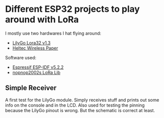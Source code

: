 
# Different ESP32 projects to play around with LoRa

I mostly use two hardwares I hat flying around:

- [LilyGo Lora32 v1.3](https://github.com/LilyGO/TTGO-LORA32/tree/LilyGO-V1.3-868)
- [Heltec Wireless Paper](https://heltec.org/project/wireless-paper/)

Software used:

- [Espressif ESP-IDF v5.2.2](https://docs.espressif.com/projects/esp-idf/en/stable/esp32/get-started/index.html)
- [nopnop2002s LoRa Lib](https://github.com/nopnop2002/esp-idf-sx127x.git)

## Simple Receiver

A first test for the LilyGo module. Simply receives stuff and prints out some info on the console and in the LCD. Also used for testing the pinning because the LilyGo pinout is wrong. But the schematic is correct at least.
